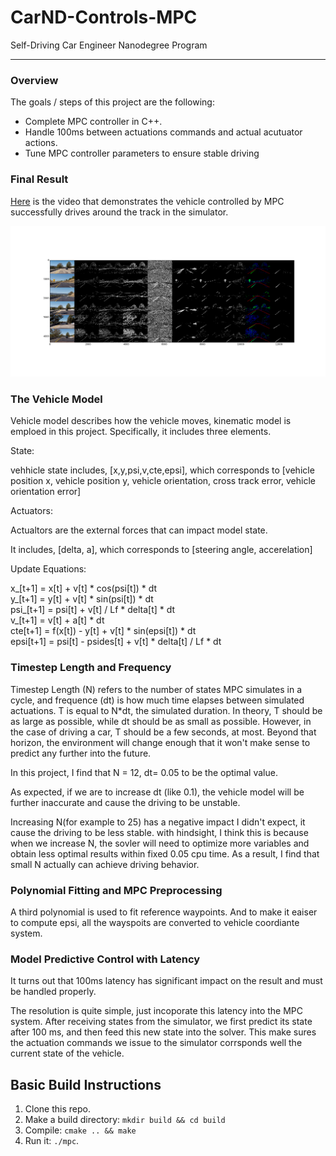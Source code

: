 # CarND-Controls-MPC
Self-Driving Car Engineer Nanodegree Program

---


### Overview
The goals / steps of this project are the following:  

* Complete MPC controller in C++.
* Handle 100ms between actuations commands and actual acutuator actions.
* Tune MPC controller parameters to ensure stable driving

### Final Result  

[Here](https://youtu.be/iE_wM8v7wNs) is the video that demonstrates the vehicle controlled by MPC successfully drives around the track in the simulator.

![mpc](https://github.com/LevinJ/CarND-Advanced-Lane-Lines/blob/master/thresholding.png) 

### The Vehicle Model  

Vehicle model describes how the vehicle moves, kinematic model is emploed in this project. Specifically, it includes three elements.

State:  

vehhicle state includes, [x,y,psi,v,cte,epsi], which corresponds to [vehicle position x, vehicle position y, vehicle orientation, cross track error, vehicle orientation error]

Actuators:  

Actualtors are the external forces that can impact model state. 

It includes, [delta, a], which corresponds to [steering angle, accerelation]  

Update Equations:  

x_[t+1] = x[t] + v[t] * cos(psi[t]) * dt  
y_[t+1] = y[t] + v[t] * sin(psi[t]) * dt  
psi_[t+1] = psi[t] + v[t] / Lf * delta[t] * dt  
v_[t+1] = v[t] + a[t] * dt  
cte[t+1] = f(x[t]) - y[t] + v[t] * sin(epsi[t]) * dt  
epsi[t+1] = psi[t] - psides[t] + v[t] * delta[t] / Lf * dt  


### Timestep Length and Frequency  

Timestep Length (N) refers to the number of states MPC simulates in a cycle, and frequence (dt) is how much time elapses between simulated actuations. T is equal to N*dt, the simulated duration.
In theory, T should be as large as possible, while dt should be as small as possible. However, in the case of driving a car, T should be a few seconds, at most. Beyond that horizon, the environment will change enough that it won't make sense to predict any further into the future.

In this project, I find that N = 12, dt= 0.05 to be the optimal value.

As expected, if we are to increase dt (like 0.1), the vehicle model will be further inaccurate and cause the driving to be unstable.

Increasing N(for example to 25) has a negative impact I didn't expect, it cause the driving to be less stable. with hindsight, I think this is because when we increase N, the sovler will need to optimize more variables and obtain less optimal results within fixed 0.05 cpu time. As a result, I find that small N actually can achieve driving behavior.  


### Polynomial Fitting and MPC Preprocessing  

A third polynomial is used to fit reference waypoints. And to make it eaiser to compute epsi, all the wayspoits are converted to vehicle coordiante system.  

### Model Predictive Control with Latency  

It turns out that 100ms latency has significant impact on the result and must be handled properly.

The resolution is quite simple, just incoporate this latency into the MPC system. After receiving states from the simulator, we first predict its state after 100 ms, and then feed this new state into the solver. This make sures the actuation commands we issue to the simulator corrsponds well the current state of the vehicle.  

## Basic Build Instructions  


1. Clone this repo.
2. Make a build directory: `mkdir build && cd build`
3. Compile: `cmake .. && make`
4. Run it: `./mpc`.
